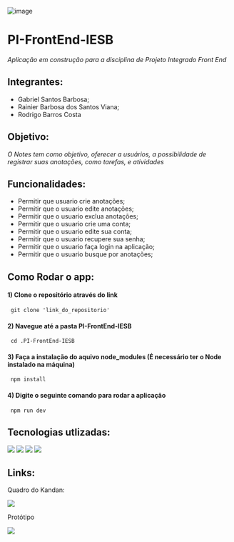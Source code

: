 ![image](https://github.com/gabrielsb18/PI-FrontEnd-IESB/blob/main/Banner%20Notes.png)

# PI-FrontEnd-IESB

*Aplicação em construção  para a disciplina de Projeto Integrado Front End*

## Integrantes:

* Gabriel Santos Barbosa;
* Rainier Barbosa dos Santos Viana;
* Rodrigo Barros Costa

## Objetivo:

 *O Notes tem como objetivo, oferecer a usuários, a possibilidade de registrar suas anotações, como tarefas, e atividades*

## Funcionalidades:
*  Permitir que usuario crie anotações;
*  Permitir que o usuario edite anotações;
*  Permitir que o usuario exclua anotações;
*  Permitir que o usuario crie uma conta;
*  Permitir que o usuario edite sua conta;
*  Permitir que o usuario recupere sua senha;
*  Permitir que o usuario faça login na aplicação;
*  Permitir que o usuario busque por anotações;


## Como Rodar o app:

<div>
 
  #### 1) Clone o repositório através do link
  
     git clone 'link_do_repositorio'
    
  #### 2) Navegue até a pasta PI-FrontEnd-IESB
  
     cd .PI-FrontEnd-IESB
    
 #### 3) Faça a instalação do aquivo node_modules (É necessário ter o Node instalado na máquina)

     npm install

 #### 4) Digite o seguinte comando para rodar a aplicação

     npm run dev
 
      
</div>

## Tecnologias utlizadas:

<div>
 <img src=	"https://img.shields.io/badge/JavaScript-F7DF1E.svg?style=for-the-badge&logo=JavaScript&logoColor=black">
 <img src=	"https://img.shields.io/badge/React-20232A?style=for-the-badge&logo=react&logoColor=61DAFB">
 <img src=	"https://img.shields.io/badge/styled--components-DB7093?style=for-the-badge&logo=styled-components&logoColor=white">
 <img src= "https://img.shields.io/badge/React_Router-CA4245?style=for-the-badge&logo=react-router&logoColor=white">
</div>


## Links:
<div>
<p>Quadro do Kandan:</p>
  <a href=""><img src="https://img.shields.io/badge/GitHub-100000?style=for-the-badge&logo=github&logoColor=white"></a>

<p>Protótipo</p>
  <a href="https://www.figma.com/design/gXaARItQ7rSScOJICz38PW/Note---Login?node-id=0-1&t=dneCBFgbMnqBe0wB-1"><img src="https://img.shields.io/badge/Figma-F24E1E?style=for-the-badge&logo=figma&logoColor=white"></a>
  </div>
